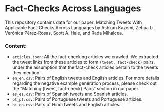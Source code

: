 # Fact-Checks Across Languages
This repository contains data for our paper: Matching Tweets With Applicable Fact-Checks Across Languages by Ashkan Kazemi, Zehua Li, Verónica Pérez-Rosas, Scott A. Hale, and Rada Mihalcea.

### Content:
- `articles.json`: All the fact-checking articles we crawled. We extracted the tweet links from these articles to form `(tweet, fact-check)` pairs, under the assumption that the fact-check articles pertain to the tweets they mention.
- `en_en.csv`: Pairs of English tweets and English articles. For more details regarding the negative example generation process, please check out the “Matching (tweet, fact-check) Pairs” section in our paper. 
- `es_es.csv`: Pairs of Spanish tweets and Spanish articles.
- `pt_pt.csv`: Pairs of Portuguese tweets and Portuguese articles.
- `hi_en.csv`: Pairs of Hindi tweets and English articles.
